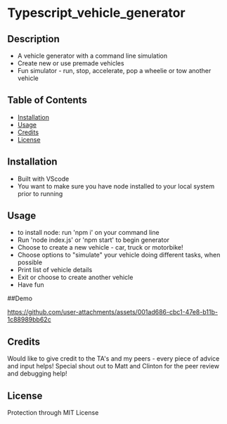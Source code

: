 # Typescript_vehicle_generator

## Description

- A vehicle generator with a command line simulation 
- Create new or use premade vehicles 
- Fun simulator - run, stop, accelerate, pop a wheelie or tow another vehicle

## Table of Contents

- [Installation](#installation)
- [Usage](#usage)
- [Credits](#credits)
- [License](#license)

## Installation

- Built with VScode 
- You want to make sure you have node installed to your local system prior to running

## Usage

- to install node: run 'npm i' on your command line 
- Run 'node index.js' or 'npm start' to begin generator
- Choose to create a new vehicle - car, truck or motorbike! 
- Choose options to "simulate" your vehicle doing different tasks, when possible 
- Print list of vehicle details 
- Exit or choose to create another vehicle
- Have fun

##Demo



https://github.com/user-attachments/assets/001ad686-cbc1-47e8-b11b-1c88989bb62c

  

## Credits

Would like to give credit to the TA's and my peers - every piece of advice and input helps! 
Special shout out to Matt and Clinton for the peer review and debugging help! 

## License

Protection through MIT License 
